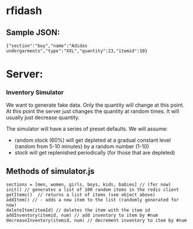 rfidash
=======




## Sample JSON:


```
{"section":"boy","name":"Adidas undergarments","type":"XXL","quantity":23,"itemid":10}

```

# Server:

### Inventory Simulator

We want to generate fake data. Only the quantity will change at this point. At this point the server just changes the quantity at random times. It will usually just decrease quantity.

The simulator will have a series of preset defaults. We will assume:
- random stock (60%) will get depleted at a gradual constant level (random from 5-10 minutes) by a random number (1-10)
- stock will get replenished periodically (for those that are depleted)

## Methods of simulator.js
```
sections = [men, women, girls, boys, kids, babies] // (for now)
init() // generates a list of 100 random items in the redis client
getItems() 	// returns a list of items (see object above)
addItem() // - adds a new item to the list (randomly generated for now)
deleteItem(itemId) // deletes the item with the item id
addInventory(itemid, num) // add inventory to item by #num
decreaseInventory(itemid, num) // decrement inventory to item by #num
```

